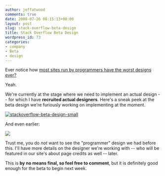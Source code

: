 ```yaml
---
author: jeffatwood
comments: true
date: 2008-07-26 08:15:13+00:00
layout: post
slug: stack-overflow-beta-design
title: Stack Overflow Beta Design
wordpress_id: 73
categories:
- company
- Beta
- design
---
```



Ever notice how [most sites run by programmers have the worst designs ever?](http://weblogs.asp.net/jeff/archive/2004/11/09/254664.aspx)



Yeah.



We're currently at the stage where we need to implement an actual design -- for which I have **recruited actual designers**. Here's a sneak peek at the beta design we're furiously working on implementing at the moment.



[![stackoverflow-beta-design-small](/blog/images/2008-07-26-stack-overflow-beta-design/stackoverflow-beta-design-small2.png)](/wp-content/uploads/stackoverflow-beta-design-large2.png)



And even earlier:



![](/blog/images/2008-07-26-stack-overflow-beta-design/original-so-design-jeremy-kratz.png)



Trust me, you do _not_ want to see the "programmer" design we had before this. I'll have more details on the designer we're working with -- who will be featured in our site's about page credits as well -- later.



This is **by no means final, so feel free to comment**, but it is definitely good enough for the beta to begin next week.

